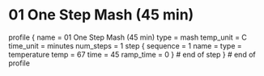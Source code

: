 # 01 One Step Mash (45 min)

profile
{
  name = 01 One Step Mash (45 min)
  type = mash
  temp_unit = C
  time_unit = minutes
  num_steps = 1
  step
  {
    sequence = 1
    name =
    type = temperature
    temp = 67
    time = 45
    ramp_time = 0
  } # end of step
} # end of profile
